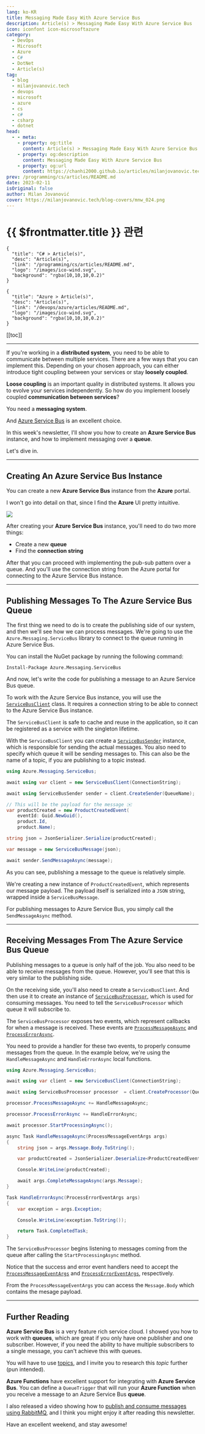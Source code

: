 ```yaml
---
lang: ko-KR
title: Messaging Made Easy With Azure Service Bus
description: Article(s) > Messaging Made Easy With Azure Service Bus
icon: iconfont icon-microsoftazure
category: 
  - DevOps
  - Microsoft
  - Azure
  - C#
  - DotNet
  - Article(s)
tag: 
  - blog
  - milanjovanovic.tech
  - devops
  - microsoft
  - azure
  - cs
  - c#
  - csharp
  - dotnet
head:
  - - meta:
    - property: og:title
      content: Article(s) > Messaging Made Easy With Azure Service Bus
    - property: og:description
      content: Messaging Made Easy With Azure Service Bus
    - property: og:url
      content: https://chanhi2000.github.io/articles/milanjovanovic.tech/messaging-made-easy-with-azure-service-bus.html
prev: /programming/cs/articles/README.md
date: 2023-02-11
isOriginal: false
author: Milan Jovanović
cover: https://milanjovanovic.tech/blog-covers/mnw_024.png
---
```


# {{ $frontmatter.title }} 관련

```component VPCard
{
  "title": "C# > Article(s)",
  "desc": "Article(s)",
  "link": "/programming/cs/articles/README.md",
  "logo": "/images/ico-wind.svg",
  "background": "rgba(10,10,10,0.2)"
}
```

```component VPCard
{
  "title": "Azure > Article(s)",
  "desc": "Article(s)",
  "link": "/devops/azure/articles/README.md",
  "logo": "/images/ico-wind.svg",
  "background": "rgba(10,10,10,0.2)"
}
```

[[toc]]

---

<SiteInfo
  name="Messaging Made Easy With Azure Service Bus"
  desc="If you're working in a distributed system, you need to be able to communicate between multiple services. There are a few ways that you can implement this. Depending on your chosen approach, you can either introduce tight coupling between your services or stay loosely coupled. Loose coupling is an important quality in a distributed system. It will allow you to evolve your services independently. So how do you implement loosely coupled communication between services?"
  url="https://milanjovanovic.tech/blog/messaging-made-easy-with-azure-service-bus/"
  logo="https://milanjovanovic.tech/profile_favicon.png"
  preview="https://milanjovanovic.tech/blog-covers/mnw_024.png"/>

If you're working in a **distributed system**, you need to be able to communicate between multiple services. There are a few ways that you can implement this. Depending on your chosen approach, you can either introduce tight coupling between your services or stay **loosely coupled**.

**Loose coupling** is an important quality in distributed systems. It allows you to evolve your services independently. So how do you implement loosely coupled **communication between services**?

You need a **messaging system**.

And [<FontIcon icon="fa-brands fa-microsoft"/>Azure Service Bus](https://learn.microsoft.com/en-us/azure/service-bus-messaging/service-bus-messaging-overview) is an excellent choice.

In this week's newsletter, I'll show you how to create an **Azure Service Bus** instance, and how to implement messaging over a **queue**.

Let's dive in.

---

## Creating An Azure Service Bus Instance

You can create a new **Azure Service Bus** instance from the **Azure** portal.

I won't go into detail on that, since I find the **Azure** UI pretty intuitive.

![](https://milanjovanovic.tech/blogs/mnw_024/service_bus.png?imwidth=1920)

After creating your **Azure Service Bus** instance, you'll need to do two more things:

- Create a new **queue**
- Find the **connection string**

After that you can proceed with implementing the pub-sub pattern over a queue. And you'll use the connection string from the Azure portal for connecting to the Azure Service Bus instance.

---

## Publishing Messages To The Azure Service Bus Queue

The first thing we need to do is to create the publishing side of our system, and then we'll see how we can process messages. We're going to use the `Azure.Messaging.ServiceBus` library to connect to the queue running in Azure Service Bus.

You can install the NuGet package by running the following command:

```pwsh
Install-Package Azure.Messaging.ServiceBus
```

And now, let's write the code for publishing a message to an Azure Service Bus queue.

To work with the Azure Service Bus instance, you will use the [<FontIcon icon="fa-brands fa-microsoft"/>`ServiceBusClient`](https://learn.microsoft.com/en-us/dotnet/api/azure.messaging.servicebus.servicebusclient?view=azure-dotnet) class. It requires a connection string to be able to connect to the Azure Service Bus instance.

The `ServiceBusClient` is safe to cache and reuse in the application, so it can be registered as a service with the singleton lifetime.

With the `ServiceBusClient` you can create a [<FontIcon icon="fa-brands fa-microsoft"/>`ServiceBusSender`](https://learn.microsoft.com/en-us/dotnet/api/azure.messaging.servicebus.servicebussender?view=azure-dotnet) instance, which is responsible for sending the actual messages. You also need to specify which queue it will be sending messages to. This can also be the name of a topic, if you are publishing to a topic instead.

```cs
using Azure.Messaging.ServiceBus;

await using var client = new ServiceBusClient(ConnectionString);

await using ServiceBusSender sender = client.CreateSender(QueueName);

// This will be the payload for the message ✉️
var productCreated = new ProductCreatedEvent(
    eventId: Guid.NewGuid(),
    product.Id,
    product.Name);

string json = JsonSerializer.Serialize(productCreated);

var message = new ServiceBusMessage(json);

await sender.SendMessageAsync(message);

```

As you can see, publishing a message to the queue is relatively simple.

We're creating a new instance of `ProductCreatedEvent`, which represents our message payload. The payload itself is serialized into a `JSON` string, wrapped inside a `ServiceBusMessage`.

For publishing messages to Azure Service Bus, you simply call the `SendMessageAsync` method.

---

## Receiving Messages From The Azure Service Bus Queue

Publishing messages to a queue is only half of the job. You also need to be able to receive messages from the queue. However, you'll see that this is very similar to the publishing side.

On the receiving side, you'll also need to create a `ServiceBusClient`. And then use it to create an instance of [<FontIcon icon="fa-brands fa-microsoft"/>`ServiceBusProcessor`](https://learn.microsoft.com/en-us/dotnet/api/azure.messaging.servicebus.servicebusprocessor?view=azure-dotnet), which is used for consuming messages. You need to tell the `ServiceBusProcessor` which queue it will subscribe to.

The `ServiceBusProcessor` exposes two events, which represent callbacks for when a message is received. These events are [<FontIcon icon="fa-brands fa-microsoft"/>`ProcessMessageAsync`](https://learn.microsoft.com/en-us/dotnet/api/azure.messaging.servicebus.servicebusprocessor.processmessageasync?view=azure-dotnet) and [<FontIcon icon="fa-brands fa-microsoft"/>`ProcessErrorAsync`](https://learn.microsoft.com/en-us/dotnet/api/azure.messaging.servicebus.servicebusprocessor.processerrorasync?view=azure-dotnet).

You need to provide a handler for these two events, to properly consume messages from the queue. In the example below, we're using the `HandleMessageAsync` and `HandleErrorAsync` local functions.

```cs
using Azure.Messaging.ServiceBus;

await using var client = new ServiceBusClient(ConnectionString);

await using ServiceBusProcessor processor  = client.CreateProcessor(QueueName);

processor.ProcessMessageAsync += HandleMessageAsync;

processor.ProcessErrorAsync += HandleErrorAsync;

await processor.StartProcessingAsync();

async Task HandleMessageAsync(ProcessMessageEventArgs args)
{
    string json = args.Message.Body.ToString();

    var productCreated = JsonSerializer.Deserialize<ProductCreatedEvent>(json);

    Console.WriteLine(productCreated);

    await args.CompleteMessageAsync(args.Message);
}

Task HandleErrorAsync(ProcessErrorEventArgs args)
{
    var exception = args.Exception;

    Console.WriteLine(exception.ToString());

    return Task.CompletedTask;
}

```

The `ServiceBusProcessor` begins listening to messages coming from the queue after calling the `StartProcessingAsync` method.

Notice that the success and error event handlers need to accept the [<FontIcon icon="fa-brands fa-microsoft"/>`ProcessMessageEventArgs`](https://learn.microsoft.com/en-us/dotnet/api/azure.messaging.servicebus.processmessageeventargs?view=azure-dotnet) and [<FontIcon icon="fa-brands fa-microsoft"/>`ProcessErrorEventArgs`](https://learn.microsoft.com/en-us/dotnet/api/azure.messaging.servicebus.processerroreventargs?view=azure-dotnet), respectively.

From the `ProcessMessageEventArgs` you can access the `Message.Body` which contains the mesage payload.

---

## Further Reading

**Azure Service Bus** is a very feature rich service cloud. I showed you how to work with **queues**, which are great if you only have one publisher and one subscriber. However, if you need the ability to have multiple subscribers to a single message, you can't achieve this with queues.

You will have to use [<FontIcon icon="fa-brands fa-microsoft"/>topics](https://learn.microsoft.com/en-us/azure/service-bus-messaging/service-bus-queues-topics-subscriptions#topics-and-subscriptions), and I invite you to research this *topic* further (pun intended).

**Azure Functions** have excellent support for integrating with **Azure Service Bus**. You can define a `QueueTrigger` that will run your **Azure Function** when you receive a message to an Azure Service Bus **queue**.

I also released a video showing how to [<FontIcon icon="fa-brands fa-youtube"/>publish and consume messages using RabbitMQ](https://youtu.be/CTKWFMZVIWA), and I think you might enjoy it after reading this newsletter.

<VidStack src="youtube/CTKWFMZVIWA" />

Have an excellent weekend, and stay awesome!

